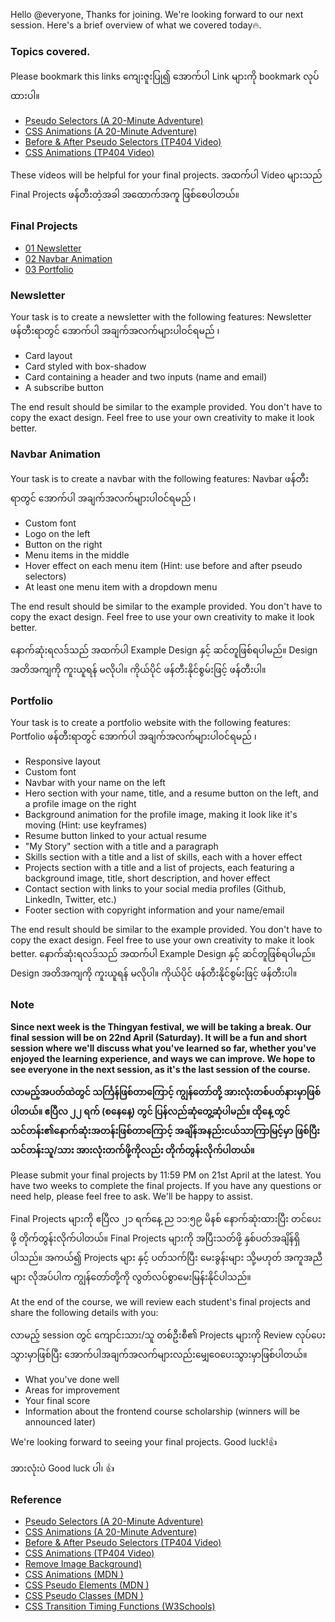 Hello @everyone,
Thanks for joining. We're looking forward to our next session. Here's a brief overview of what we covered today🔥.

### Topics covered.

Please bookmark this links
ကျေးဇူးပြု၍ အောက်ပါ Link များကို bookmark လုပ်ထားပါ။

- [Pseudo Selectors (A 20-Minute Adventure)](Pseudo-Selectors/)
- [CSS Animations (A 20-Minute Adventure)](CSS-Animations/)
- [Before & After Pseudo Selectors (TP404 Video)](https://fb.watch/jLMJv41GQ9)
- [CSS Animations (TP404 Video)](https://fb.watch/jLMMQrtj_B/)

These videos will be helpful for your final projects.
အထက်ပါ Video များသည် Final Projects ဖန်တီးတဲ့အခါ အထောက်အကူ ဖြစ်စေပါတယ်။

### Final Projects

- [01 Newsletter](https://kaiz.me/html-css-projects/Newsletter)
- [02 Navbar Animation](https://kaiz.me/html-css-projects/Animation)
- [03 Portfolio](https://kaiz.me/html-css-projects/Portfolio)

### Newsletter

Your task is to create a newsletter with the following features:
Newsletter ဖန်တီးရာတွင် အောက်ပါ အချက်အလက်များပါဝင်ရမည် ၊

- Card layout
- Card styled with box-shadow
- Card containing a header and two inputs (name and email)
- A subscribe button

The end result should be similar to the example provided. You don't have to copy the exact design. Feel free to use your own creativity to make it look better.

### Navbar Animation

Your task is to create a navbar with the following features:
Navbar ဖန်တီးရာတွင် အောက်ပါ အချက်အလက်များပါဝင်ရမည် ၊

- Custom font
- Logo on the left
- Button on the right
- Menu items in the middle
- Hover effect on each menu item (Hint: use before and after pseudo selectors)
- At least one menu item with a dropdown menu

The end result should be similar to the example provided. You don't have to copy the exact design. Feel free to use your own creativity to make it look better.

နောက်ဆုံးရလဒ်သည် အထက်ပါ Example Design နှင့် ဆင်တူဖြစ်ရပါမည်။ Design အတိအကျကို ကူးယူရန် မလိုပါ။ ကိုယ်ပိုင် ဖန်တီးနိုင်စွမ်းဖြင့် ဖန်တီးပါ။

### Portfolio

Your task is to create a portfolio website with the following features:
Portfolio ဖန်တီးရာတွင် အောက်ပါ အချက်အလက်များပါဝင်ရမည် ၊

- Responsive layout
- Custom font
- Navbar with your name on the left
- Hero section with your name, title, and a resume button on the left, and a profile image on the right
- Background animation for the profile image, making it look like it's moving (Hint: use keyframes)
- Resume button linked to your actual resume
- "My Story" section with a title and a paragraph
- Skills section with a title and a list of skills, each with a hover effect
- Projects section with a title and a list of projects, each featuring a background image, title, short description, and hover effect
- Contact section with links to your social media profiles (Github, LinkedIn, Twitter, etc.)
- Footer section with copyright information and your name/email

The end result should be similar to the example provided. You don't have to copy the exact design. Feel free to use your own creativity to make it look better.
နောက်ဆုံးရလဒ်သည် အထက်ပါ Example Design နှင့် ဆင်တူဖြစ်ရပါမည်။ Design အတိအကျကို ကူးယူရန် မလိုပါ။ ကိုယ်ပိုင် ဖန်တီးနိုင်စွမ်းဖြင့် ဖန်တီးပါ။

### Note

**Since next week is the Thingyan festival, we will be taking a break. Our final session will be on 22nd April (Saturday). It will be a fun and short session where we'll discuss what you've learned so far, whether you've enjoyed the learning experience, and ways we can improve. We hope to see everyone in the next session, as it's the last session of the course.**

​​**လာမည့်အပတ်​​ထဲတွင် သင်္ကြန်ဖြစ်တာကြောင့် ကျွန်တော်တို့ အားလုံးတစ်ပတ်နားမှာဖြစ်ပါတယ်။ ဧပြီလ ၂၂ ရက် (စနေနေ့) တွင် ပြန်လည်ဆုံတွေ့ဆုံပါမည်။ ထိုနေ့ တွင် သင်တန်း၏နောက်ဆုံးအတန်းဖြစ်တာကြောင့် အချိန်အနည်းငယ်သာကြာမြင့်မှာ ဖြစ်ပြီး သင်တန်းသူ/သား အားလုံးတက်ဖို့ကိုလည်း တိုက်တွန်းလိုက်ပါတယ်။**


Please submit your final projects by 11:59 PM on 21st April at the latest. You have two weeks to complete the final projects. If you have any questions or need help, please feel free to ask. We'll be happy to assist.

Final Projects များကို ဧပြီလ ၂၁ ရက်နေ့ ည ၁၁:၅၉ မိနစ် နောက်ဆုံးထားပြီး တင်ပေးဖို့ တိုက်တွန်းလိုက်ပါတယ်။  Final Projects များကို အပြီးသတ်ဖို့ နှစ်ပတ်အချိန်ရှိပါသည်။ အကယ်၍ Projects များ နှင့် ပတ်သက်ပြီး မေးခွန်းများ သို့မဟုတ် အကူအညီများ လိုအပ်ပါက ကျွန်တော်တို့ကို လွတ်လပ်စွာမေးမြန်းနိုင်ပါသည်။


At the end of the course, we will review each student's final projects and share the following details with you:

လာမည့် session တွင် ကျောင်းသား/သူ တစ်ဦးစီ၏ Projects များကို Review လုပ်ပေးသွားမှာဖြစ်ပြီး အောက်ပါအချက်အလက်များလည်းမျှေ၀ေပေးသွားမှာဖြစ်ပါတယ်။

- What you've done well
- Areas for improvement
- Your final score
- Information about the frontend course scholarship (winners will be announced later)

We're looking forward to seeing your final projects. Good luck!👍

အားလုံးပဲ Good luck ပါ၊ 👍

### Reference

- [Pseudo Selectors (A 20-Minute Adventure)](Pseudo-Selectors/)
- [CSS Animations (A 20-Minute Adventure)](CSS-Animations/)
- [Before & After Pseudo Selectors (TP404 Video)](https://fb.watch/jLMJv41GQ9)
- [CSS Animations (TP404 Video)](https://fb.watch/jLMMQrtj_B/)
- [Remove Image Background)](https://www.remove.bg/)
- [CSS Animations (MDN )](https://developer.mozilla.org/en-US/docs/Web/CSS/CSS_Animations/Using_CSS_animations)
- [CSS Pseudo Elements (MDN )](https://developer.mozilla.org/en-US/docs/Web/CSS/Pseudo-elements)
- [CSS Pseudo Classes (MDN )](https://developer.mozilla.org/en-US/docs/Web/CSS/Pseudo-classes)
- [CSS Transition Timing Functions (W3Schools)](https://www.w3schools.com/cssref/tryit.php?filename=trycss3_transition-timing-function2)
